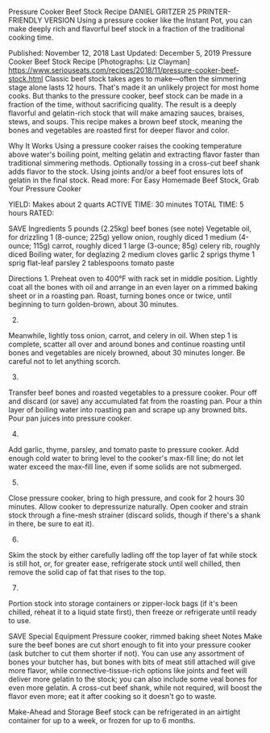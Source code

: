 Pressure Cooker Beef Stock Recipe
DANIEL GRITZER
25     PRINTER-FRIENDLY VERSION
Using a pressure cooker like the Instant Pot, you can make deeply rich and flavorful beef stock in a fraction of the traditional cooking time.

Published: November 12, 2018 Last Updated: December 5, 2019
Pressure Cooker Beef Stock Recipe
[Photographs: Liz Clayman]
https://www.seriouseats.com/recipes/2018/11/pressure-cooker-beef-stock.html
Classic beef stock takes ages to make—often the simmering stage alone lasts 12 hours. That's made it an unlikely project for most home cooks. But thanks to the pressure cooker, beef stock can be made in a fraction of the time, without sacrificing quality. The result is a deeply flavorful and gelatin-rich stock that will make amazing sauces, braises, stews, and soups. This recipe makes a brown beef stock, meaning the bones and vegetables are roasted first for deeper flavor and color.

Why It Works
Using a pressure cooker raises the cooking temperature above water's boiling point, melting gelatin and extracting flavor faster than traditional simmering methods.
Optionally tossing in a cross-cut beef shank adds flavor to the stock.
Using joints and/or a beef foot ensures lots of gelatin in the final stock.
Read more: For Easy Homemade Beef Stock, Grab Your Pressure Cooker

YIELD:
Makes about 2 quarts
ACTIVE TIME:
30 minutes
TOTAL TIME:
5 hours
RATED:
    
 SAVE
Ingredients
5 pounds (2.25kg) beef bones (see note)
Vegetable oil, for drizzling
1 (8-ounce; 225g) yellow onion, roughly diced
1 medium (4-ounce; 115g) carrot, roughly diced
1 large (3-ounce; 85g) celery rib, roughly diced
Boiling water, for deglazing
2 medium cloves garlic
2 sprigs thyme
1 sprig flat-leaf parsley
2 tablespoons tomato paste

Directions
1.
Preheat oven to 400°F with rack set in middle position. Lightly coat all the bones with oil and arrange in an even layer on a rimmed baking sheet or in a roasting pan. Roast, turning bones once or twice, until beginning to turn golden-brown, about 30 minutes.

2.
Meanwhile, lightly toss onion, carrot, and celery in oil. When step 1 is complete, scatter all over and around bones and continue roasting until bones and vegetables are nicely browned, about 30 minutes longer. Be careful not to let anything scorch.

3.
Transfer beef bones and roasted vegetables to a pressure cooker. Pour off and discard (or save) any accumulated fat from the roasting pan. Pour a thin layer of boiling water into roasting pan and scrape up any browned bits. Pour pan juices into pressure cooker.

4.
Add garlic, thyme, parsley, and tomato paste to pressure cooker. Add enough cold water to bring level to the cooker's max-fill line; do not let water exceed the max-fill line, even if some solids are not submerged.

5.
Close pressure cooker, bring to high pressure, and cook for 2 hours 30 minutes. Allow cooker to depressurize naturally. Open cooker and strain stock through a fine-mesh strainer (discard solids, though if there's a shank in there, be sure to eat it).

6.
Skim the stock by either carefully ladling off the top layer of fat while stock is still hot, or, for greater ease, refrigerate stock until well chilled, then remove the solid cap of fat that rises to the top.

7.
Portion stock into storage containers or zipper-lock bags (if it's been chilled, reheat it to a liquid state first), then freeze or refrigerate until ready to use.

 SAVE
Special Equipment
Pressure cooker, rimmed baking sheet
Notes
Make sure the beef bones are cut short enough to fit into your pressure cooker (ask butcher to cut them shorter if not). You can use any assortment of bones your butcher has, but bones with bits of meat still attached will give more flavor, while connective-tissue-rich options like joints and feet will deliver more gelatin to the stock; you can also include some veal bones for even more gelatin. A cross-cut beef shank, while not required, will boost the flavor even more; eat it after cooking so it doesn't go to waste.

Make-Ahead and Storage
Beef stock can be refrigerated in an airtight container for up to a week, or frozen for up to 6 months.